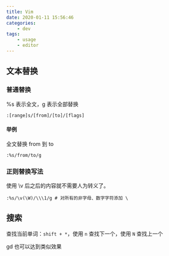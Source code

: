 ```yaml
---
title: Vim
date: 2020-01-11 15:56:46
categories:
	- dev
tags:
	- usage
	- editor
---
```


## 文本替换

### 普通替换

%s 表示全文，g 表示全部替换

```shell
:[range]s/[from]/[to]/[flags]
```

<!-- more -->

#### 举例

全文替换 from 到 to

```shell
:%s/from/to/g
```

### 正则替换写法

使用  \v 后之后的内容就不需要人为转义了。

```shell scrpt
:%s/\v(\W)/\\\1/g # 对所有的非字母、数字字符添加 \
```

## 搜索

查找当前单词：`shift + *`，使用 `n` 查找下一个，使用 `N` 查找上一个

gd 也可以达到类似效果